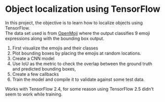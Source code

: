 # Object localization using TensorFlow

In this project, the objective is to learn how to localize objects using TensorFlow.  
The data set used is from [OpenMoji](https://openmoji.org/) where the output classifies 9 emoji expressions along with the bounding box output.

1. First visualize the emojis and their classes
2. Plot bounding boxes by placing the emojis at random locations.
3. Create a CNN model 
4. Use IoU as the metric to check the overlap between the ground truth and predicted bounding boxes,
5. Create a few callbacks
6. Train the model and compile it to validate against some test data.

Works with TensorFlow 2.4, for some reason using TensorFlow 2.5 didn't seem to work while training.




